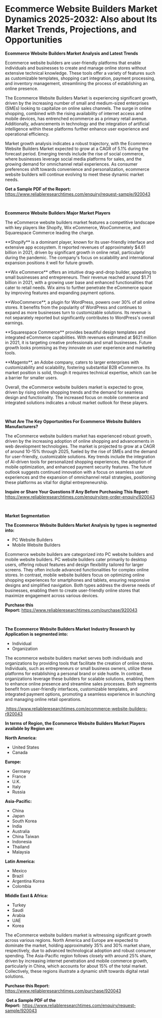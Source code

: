 <p><h1>Ecommerce Website Builders Market Dynamics 2025-2032: Also about Its Market Trends, Projections, and Opportunities</h1></p><p><strong>Ecommerce Website Builders Market Analysis and Latest Trends</strong></p>
<p><p>Ecommerce website builders are user-friendly platforms that enable individuals and businesses to create and manage online stores without extensive technical knowledge. These tools offer a variety of features such as customizable templates, shopping cart integration, payment processing, and inventory management, streamlining the process of establishing an online presence.</p><p>The Ecommerce Website Builders Market is experiencing significant growth, driven by the increasing number of small and medium-sized enterprises (SMEs) looking to capitalize on online sales channels. The surge in online shopping, combined with the rising availability of internet access and mobile devices, has entrenched ecommerce as a primary retail avenue. Additionally, advancements in technology and the integration of artificial intelligence within these platforms further enhance user experience and operational efficiency.</p><p>Market growth analysis indicates a robust trajectory, with the Ecommerce Website Builders Market expected to grow at a CAGR of 5.1% during the forecast period. Emerging trends include the rise of social commerce, where businesses leverage social media platforms for sales, and the growing demand for omnichannel retail experiences. As consumer preferences shift towards convenience and personalization, ecommerce website builders will continue evolving to meet these dynamic market needs.</p></p>
<p><strong>Get a Sample PDF of the Report:&nbsp;</strong> <a href="https://www.reliableresearchtimes.com/enquiry/request-sample/920043?utm_campaign=2729&utm_medium=2&utm_source=Github&utm_content=ia&utm_term=17042025&utm_id=ecommerce-website-builders">https://www.reliableresearchtimes.com/enquiry/request-sample/920043</a></p>
<p>&nbsp;</p>
<p><strong>Ecommerce Website Builders Major Market Players</strong></p>
<p><p>The eCommerce website builders market features a competitive landscape with key players like Shopify, Wix eCommerce, WooCommerce, and Squarespace Commerce leading the charge. </p><p>**Shopify** is a dominant player, known for its user-friendly interface and extensive app ecosystem. It reported revenues of approximately $4.61 billion in 2021, driven by significant growth in online retail, particularly during the pandemic. The company's focus on scalability and international expansion positions it well for future growth.</p><p>**Wix eCommerce** offers an intuitive drag-and-drop builder, appealing to small businesses and entrepreneurs. Their revenue reached around $1.71 billion in 2021, with a growing user base and enhanced functionalities that cater to retail needs. Wix aims to further penetrate the eCommerce space by improving features and expanding payment options.</p><p>**WooCommerce**, a plugin for WordPress, powers over 30% of all online stores. It benefits from the popularity of WordPress and continues to expand as more businesses turn to customizable solutions. Its revenue is not separately reported but significantly contributes to WordPress's overall earnings.</p><p>**Squarespace Commerce** provides beautiful design templates and integrated eCommerce capabilities. With revenues estimated at $621 million in 2021, it is targeting creative professionals and small businesses. Future growth looks promising as they innovate on user experience and marketing tools.</p><p>**Magento**, an Adobe company, caters to larger enterprises with customizability and scalability, fostering substantial B2B eCommerce. Its market position is solid, though it requires technical expertise, which can be a barrier for smaller users. </p><p>Overall, the eCommerce website builders market is expected to grow, driven by rising online shopping trends and the demand for seamless design and functionality. The increased focus on mobile commerce and integrated solutions indicates a robust market outlook for these players.</p></p>
<p>&nbsp;</p>
<p><strong>What Are The Key Opportunities For Ecommerce Website Builders Manufacturers?</strong></p>
<p><p>The eCommerce website builders market has experienced robust growth, driven by the increasing adoption of online shopping and advancements in web development technologies. The market is projected to grow at a CAGR of around 10-15% through 2025, fueled by the rise of SMEs and the demand for user-friendly, customizable solutions. Key trends include the integration of AI-driven tools for personalized shopping experiences, the adoption of mobile optimization, and enhanced payment security features. The future outlook suggests continued innovation with a focus on seamless user experiences and the expansion of omnichannel retail strategies, positioning these platforms as vital for digital entrepreneurship.</p></p>
<p><strong>Inquire or Share Your Questions If Any Before Purchasing This Report:</strong> <a href="https://www.reliableresearchtimes.com/enquiry/pre-order-enquiry/920043?utm_campaign=2729&utm_medium=2&utm_source=Github&utm_content=ia&utm_term=17042025&utm_id=ecommerce-website-builders">https://www.reliableresearchtimes.com/enquiry/pre-order-enquiry/920043</a></p>
<p>&nbsp;</p>
<p><strong>Market Segmentation</strong></p>
<p><strong>The Ecommerce Website Builders Market Analysis by types is segmented into:</strong></p>
<p><ul><li>PC Website Builders</li><li>Mobile Website Builders</li></ul></p>
<p><p>Ecommerce website builders are categorized into PC website builders and mobile website builders. PC website builders cater primarily to desktop users, offering robust features and design flexibility tailored for larger screens. They often include advanced functionalities for complex online stores. In contrast, mobile website builders focus on optimizing online shopping experiences for smartphones and tablets, ensuring responsive designs and simplified navigation. Both types address the diverse needs of businesses, enabling them to create user-friendly online stores that maximize engagement across various devices.</p></p>
<p><strong>Purchase this Report:&nbsp;</strong><a href="https://www.reliableresearchtimes.com/purchase/920043?utm_campaign=2729&utm_medium=2&utm_source=Github&utm_content=ia&utm_term=17042025&utm_id=ecommerce-website-builders">https://www.reliableresearchtimes.com/purchase/920043</a></p>
<p>&nbsp;</p>
<p><strong>The Ecommerce Website Builders Market Industry Research by Application is segmented into:</strong></p>
<p><ul><li>Individual</li><li>Organization</li></ul></p>
<p><p>The ecommerce website builders market serves both individuals and organizations by providing tools that facilitate the creation of online stores. Individuals, such as entrepreneurs or small business owners, utilize these platforms for establishing a personal brand or side hustle. In contrast, organizations leverage these builders for scalable solutions, enabling them to enhance online presence and streamline sales processes. Both segments benefit from user-friendly interfaces, customizable templates, and integrated payment options, promoting a seamless experience in launching and managing online retail operations.</p></p>
<p><a href="https://www.reliableresearchtimes.com/ecommerce-website-builders-r920043?utm_campaign=2729&utm_medium=2&utm_source=Github&utm_content=ia&utm_term=17042025&utm_id=ecommerce-website-builders">&nbsp;https://www.reliableresearchtimes.com/ecommerce-website-builders-r920043</a></p>
<p><strong>In terms of Region, the Ecommerce Website Builders Market Players available by Region are:</strong></p>
<p>
    <p> <strong> North America: </strong>
        <ul>
            <li>United States</li>
            <li>Canada</li>
        </ul>
        </p> 
    <p> <strong> Europe: </strong>
        <ul>
            <li>Germany</li>
            <li>France</li>
            <li>U.K.</li>
            <li>Italy</li>
            <li>Russia</li>
        </ul>
        </p> 
    <p> <strong> Asia-Pacific: </strong>
        <ul>
            <li>China</li>
            <li>Japan</li>
            <li>South Korea</li>
            <li>India</li>
            <li>Australia</li>
            <li>China Taiwan</li>
            <li>Indonesia</li>
            <li>Thailand</li>
            <li>Malaysia</li>
        </ul>
        </p> 
    <p> <strong> Latin America: </strong>
        <ul>
            <li>Mexico</li>
            <li>Brazil</li>
            <li>Argentina Korea</li>
            <li>Colombia</li>
        </ul>
        </p> 
    <p> <strong> Middle East & Africa: </strong>
        <ul>
            <li>Turkey</li>
            <li>Saudi</li>
            <li>Arabia</li>
            <li>UAE</li>
            <li>Korea</li>
        </ul>
    </p>
    </p>
<p><p>The eCommerce website builders market is witnessing significant growth across various regions. North America and Europe are expected to dominate the market, holding approximately 35% and 30% market share, respectively, due to advanced technological adoption and robust consumer spending. The Asia-Pacific region follows closely with around 25% share, driven by increasing internet penetration and mobile commerce growth, particularly in China, which accounts for about 15% of the total market. Collectively, these regions illustrate a dynamic shift towards digital retail solutions.</p></p>
<p><strong>Purchase this Report: </strong><a href="https://www.reliableresearchtimes.com/purchase/920043?utm_campaign=2729&utm_medium=2&utm_source=Github&utm_content=ia&utm_term=17042025&utm_id=ecommerce-website-builders">https://www.reliableresearchtimes.com/purchase/920043</a></p>
<p>&nbsp;<strong>Get a Sample PDF of the Report:&nbsp;&nbsp;</strong><a href="https://www.reliableresearchtimes.com/enquiry/request-sample/920043?utm_campaign=2729&utm_medium=2&utm_source=Github&utm_content=ia&utm_term=17042025&utm_id=ecommerce-website-builders">https://www.reliableresearchtimes.com/enquiry/request-sample/920043</a></p>
<p><strong></strong></p>
<p><p></p><p></p><p></p></p>